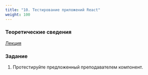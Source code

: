```yaml
---
title: "10. Тестирование приложений React"
weight: 100
---
```


### Теоретические сведения

<a target="_blank" rel="noopener noreferrer" href="../../slides/react-test.html">Лекция</a>

### Задание

1. Протестируйте предложенный преподавателем компонент. 